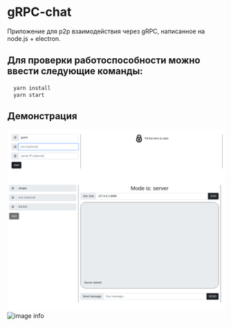 # gRPC-chat

Приложение для p2p взаимодействия через gRPC, написанное на node.js + electron.
## Для проверки работоспособности можно ввести следующие команды:
````  
  yarn install
  yarn start
````

## Демонстрация
![image info](./imgs/lit-0.png)
![image info](./imgs/lit-1.png)
![image info](./imgs/let-2.png)
